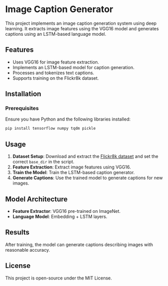 # Image Caption Generator

This project implements an image caption generation system using deep learning. It extracts image features using the VGG16 model and generates captions using an LSTM-based language model.

## Features
- Uses VGG16 for image feature extraction.
- Implements an LSTM-based model for caption generation.
- Processes and tokenizes text captions.
- Supports training on the Flickr8k dataset.

## Installation
### Prerequisites
Ensure you have Python and the following libraries installed:
```bash
pip install tensorflow numpy tqdm pickle
```

## Usage
1. **Dataset Setup**: Download and extract the [Flickr8k dataset](https://www.kaggle.com/datasets/adityajn105/flickr8k) and set the correct `base_dir` in the script.
2. **Feature Extraction**: Extract image features using VGG16.
3. **Train the Model**: Train the LSTM-based caption generator.
4. **Generate Captions**: Use the trained model to generate captions for new images.

## Model Architecture
- **Feature Extractor**: VGG16 pre-trained on ImageNet.
- **Language Model**: Embedding + LSTM layers.

## Results
After training, the model can generate captions describing images with reasonable accuracy.

## License
This project is open-source under the MIT License.

